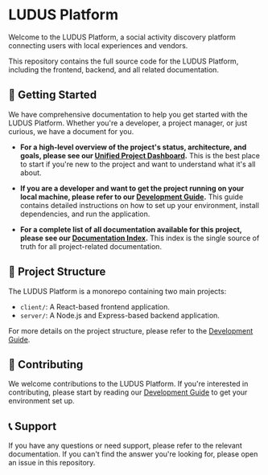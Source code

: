 # LUDUS Platform

Welcome to the LUDUS Platform, a social activity discovery platform connecting users with local experiences and vendors.

This repository contains the full source code for the LUDUS Platform, including the frontend, backend, and all related documentation.

## 🚀 Getting Started

We have comprehensive documentation to help you get started with the LUDUS Platform. Whether you're a developer, a project manager, or just curious, we have a document for you.

- **For a high-level overview of the project's status, architecture, and goals, please see our [Unified Project Dashboard](LUDUS_UNIFIED_DASHBOARD.md).** This is the best place to start if you're new to the project and want to understand what it's all about.

- **If you are a developer and want to get the project running on your local machine, please refer to our [Development Guide](DEVELOPMENT_GUIDE.md).** This guide contains detailed instructions on how to set up your environment, install dependencies, and run the application.

- **For a complete list of all documentation available for this project, please see our [Documentation Index](LUDUS_DOCUMENTATION_INDEX.md).** This index is the single source of truth for all project-related documentation.

## 📁 Project Structure

The LUDUS Platform is a monorepo containing two main projects:

- `client/`: A React-based frontend application.
- `server/`: A Node.js and Express-based backend application.

For more details on the project structure, please refer to the [Development Guide](DEVELOPMENT_GUIDE.md).

## 🤝 Contributing

We welcome contributions to the LUDUS Platform. If you're interested in contributing, please start by reading our [Development Guide](DEVELOPMENT_GUIDE.md) to get your environment set up.

## 📞 Support

If you have any questions or need support, please refer to the relevant documentation. If you can't find the answer you're looking for, please open an issue in this repository.
